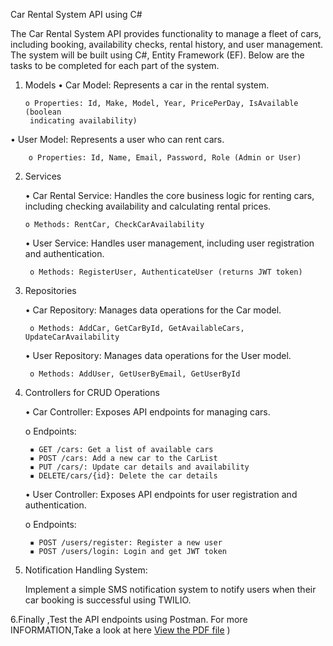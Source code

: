 Car Rental System API using C#

The Car Rental System API provides functionality to manage a fleet of cars, including booking,
availability checks, rental history, and user management. The system will be built using C#,
Entity Framework (EF). Below are the tasks to be completed for each part of the system.

1. Models
   • Car Model: Represents a car in the rental system.
   
       o Properties: Id, Make, Model, Year, PricePerDay, IsAvailable (boolean
        indicating availability)
   

• User Model: Represents a user who can rent cars.

        o Properties: Id, Name, Email, Password, Role (Admin or User)
    
2. Services
   
    • Car Rental Service: Handles the core business logic for renting cars, including
    checking availability and calculating rental prices.
   
       o Methods: RentCar, CheckCarAvailability
   
    • User Service: Handles user management, including user registration and
    authentication.
   
        o Methods: RegisterUser, AuthenticateUser (returns JWT token)
4. Repositories
   
    • Car Repository: Manages data operations for the Car model.

        o Methods: AddCar, GetCarById, GetAvailableCars, UpdateCarAvailability
    • User Repository: Manages data operations for the User model.
   
        o Methods: AddUser, GetUserByEmail, GetUserById

6. Controllers for CRUD Operations
   
    • Car Controller: Exposes API endpoints for managing cars.
   
    o Endpoints:
   
        ▪ GET /cars: Get a list of available cars
        ▪ POST /cars: Add a new car to the CarList
        ▪ PUT /cars/: Update car details and availability
        ▪ DELETE/cars/{id}: Delete the car details

    • User Controller: Exposes API endpoints for user registration and authentication.
   
    o Endpoints:
   
        ▪ POST /users/register: Register a new user
        ▪ POST /users/login: Login and get JWT token
8. Notification Handling System:
   
    Implement a simple SMS notification system to notify users when their car
    booking is successful using TWILIO.
   
6.Finally ,Test the API endpoints using Postman.
For more INFORMATION,Take a look at here [View the PDF file](CarRenatlSS.pdf)
)
